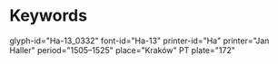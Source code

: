 # Keywords
glyph-id="Ha-13_0332"
font-id="Ha-13"
printer-id="Ha"
printer="Jan Haller"
period="1505–1525"
place="Kraków"
PT plate="172"
